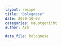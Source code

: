 ```yaml
---
layout: recipe
title: "Bolognese"
date: 2020-10-03
categories: Hauptgericht
author: Ash

data_file: bolognese
---
```

